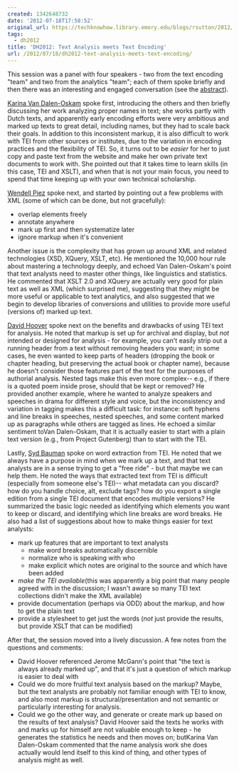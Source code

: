 ```yaml
---
created: 1342648732
date: '2012-07-18T17:58:52'
original_url: https://techknowhow.library.emory.edu/blogs/rsutton/2012/07/18/dh2012-text-analysis-meets-text-encoding
tags:
  - dh2012
title: 'DH2012: Text Analysis meets Text Encoding'
url: /2012/07/18/dh2012-text-analysis-meets-text-encoding/
---
```




This session was a panel with four speakers - two from the text encoding "team" and two from the analytics "team"; each of them spoke briefly and then there was an interesting and engaged conversation (see the [abstract](http://www.dh2012.uni-hamburg.de/conference/programme/abstracts/text-analysis-meets-text-encoding/)).

[Karina Van Dalen-Oskam](http://www.huygens.knaw.nl/vandalen/) spoke first, introducing the others and then briefly discussing her work analyzing proper names in text; she works partly with Dutch texts, and apparently early encoding efforts were very ambitious and marked up texts to great detail, including names, but they had to scale back their goals. In addition to this inconsistent markup, it is also difficult to work with TEI from other sources or institutes, due to the variation in encoding practices and the flexibility of TEI. So, it turns out to be _easier_ for her to just copy and paste text from the website and make her own private text documents to work with. She pointed out that it takes time to learn skills (in this case, TEI and XSLT), and when that is not your main focus, you need to spend that time keeping up with your own technical scholarship.

[Wendell Piez](http://www.mulberrytech.com/people/piez/index.html) spoke next, and started by pointing out a few problems with XML (some of which can be done, but not gracefully):

* overlap elements freely
* annotate anywhere
* mark up first and then systematize later
* ignore markup when it's convenient

Another issue is the complexity that has grown up around XML and related technologies (XSD, XQuery, XSLT, etc). He mentioned the 10,000 hour rule about mastering a technology deeply, and echoed Van Dalen-Oskam's point that text analysts need to master other things, like linguistics and statistics. He commented that XSLT 2.0 and XQuery are actually very good for plain text as well as XML (which surprised me), suggesting that they might be more useful or applicable to text analytics, and also suggested that we begin to develop libraries of conversions and utilities to provide more useful (versions of) marked up text.

[David Hoover](https://files.nyu.edu/dh3/public/) spoke next on the benefits and drawbacks of using TEI text for analysis. He noted that markup is set up for archival and display, but _not_ intended or designed for analysis - for example, you can't easily strip out a running header from a text without removing headers you want; in some cases, he even wanted to keep parts of headers (dropping the book or chapter heading, but preserving the actual book or chapter name), because he doesn't consider those features part of the text for the purposes of authorial analysis. Nested tags make this even more complex-- e.g., if there is a quoted poem inside prose, should that be kept or removed? He provided another example, where he wanted to analyze speakers and speeches in drama for different style and voice, but the inconsistency and variation in tagging makes this a difficult task: for instance: soft hyphens and line breaks in speeches, nested speeches, and some content marked up as paragraphs while others are tagged as lines. He echoed a similar sentiment toVan Dalen-Oskam, that it is actually easier to start with a plain text version (e.g., from Project Gutenberg) than to start with the TEI.

Lastly, [Syd Bauman](http://www.stg.brown.edu/staff/syd.html) spoke on word extraction from TEI. He noted that we always have a purpose in mind when we mark up a text, and that text analysts are in a sense trying to get a "free ride" - but that maybe we can help them. He noted the ways that extracted text from TEI is difficult (especially from someone else's TEI)-- what metadata can you discard? how do you handle choice, alt, exclude tags? how do you export a single edition from a single TEI document that encodes multiple versions? He summarized the basic logic needed as identifying which elements you want to keep or discard, and identifying which line breaks are word breaks. He also had a list of suggestions about how to make things easier for text analysts:

* mark up features that are important to text analysts
  * make word breaks automatically discernible
  * normalize who is speaking with who
  * make explicit which notes are original to the source and which have been added
* _make the TEI available_(this was apparently a big point that many people agreed with in the discussion; I wasn't aware so many TEI text collections didn't make the XML available)
* provide documentation (perhaps via ODD) about the markup, and how to get the plain text
* provide a stylesheet to get just the words (_not_ just provide the results, but provide XSLT that can be modified)

After that, the session moved into a lively discussion. A few notes from the questions and comments:

* David Hoover referenced Jerome McGann's point that "the text is always already marked up", and that it's just a question of which markup is easier to deal with
* Could we do more fruitful text analysis based on the markup? Maybe, but the text analysts are probably not familiar enough with TEI to know, and also most markup is structural/presentation and not semantic or particularly interesting for analysis.
* Could we go the other way, and generate or create mark up based on the results of text analysis? David Hoover said the texts he works with and marks up for himself are not valuable enough to keep - he generates the statistics he needs and then moves on; butKarina Van Dalen-Oskam commented that the name analysis work she does actually would lend itself to this kind of thing, and other types of analysis might as well.